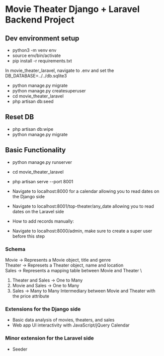 # Movie Theater Django + Laravel Backend Project

## Dev environment setup
- python3 -m venv env
- source env/bin/activate
- pip install -r requirements.txt

In movie_theater_laravel, navigate to .env and set the DB_DATABASE=../../db.sqlite3

- python manage.py migrate
- python manage.py createsuperuser
- cd movie_theater_laravel
- php artisan db:seed

## Reset DB
- php artisan db:wipe
- python manage.py migrate

## Basic Functionality
- python manage.py runserver
- cd movie_theater_laravel
- php artisan serve --port 8001

- Navigate to localhost:8000 for a calendar allowing you to read dates on the Django side
- Navigate to localhost:8001/top-theater/any_date allowing you to read dates on the Laravel side

- How to add records manually:
- Navigate to localhost:8000/admin, make sure to create a super user before this step

### Schema
Movie -> Represents a Movie object, title and genre \
Theater -> Represets a Theater object, name and location \
Sales -> Represents a mapping table between Movie and Theater \

1. Theater and Sales -> One to Many
2. Movie and Sales -> One to Many
3. Sales -> Many to Many Intermediary between Movie and Theater with the price attribute

### Extensions for the Django side
- Basic data analysis of movies, theaters, and sales
- Web app UI interactivity with JavaScript/jQuery Calendar

### Minor extension for the Laravel side
- Seeder

